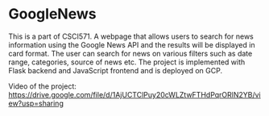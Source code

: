 # GoogleNews
This is a part of CSCI571. A webpage that allows users to search for news information using the Google News API and the results will be displayed in card format. The user can search for news on various filters such as date range, categories, source of news etc. The project is implemented with Flask backend and JavaScript frontend and is deployed on GCP.


Video of the project: https://drive.google.com/file/d/1AjUCTClPuy20cWLZtwFTHdPqrORlN2YB/view?usp=sharing
